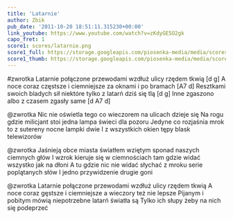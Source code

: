 ```yaml
---
title: 'Latarnie'
author: Zbik
pub_date: '2011-10-20 18:51:11.315230+00:00'
link_youtube: https://www.youtube.com/watch?v=zKdyGE5O2gk
capo_fret: 1
score1: scores/latarnie.png
score1_full: https://storage.googleapis.com/piosenka-media/media/scores/latarnie.png
score1_thumb: https://storage.googleapis.com/piosenka-media/media/scores/latarnie.png.180x0_q85_upscale.jpg
---
```


#zwrotka
Latarnie połączone przewodami wzdłuż ulicy rzędem tkwią [d g]
A noce coraz częstsze i ciemniejsze za oknami i po bramach [A7 d]
Resztkami swoich bladych sił niektóre tylko z latarń dziś się tlą [d g]
Inne zgaszono albo z czasem zgasły same [d A7 d]

@zwrotka
Nic nie oświetla tego co wieczorem na ulicach dzieje się
Na rogu gdzie milicjant stoi jedna lampa świeci dla pozoru
Jedyne co rozjaśnia mrok to z sutereny nocne lampki dwie
I z wszystkich okien tępy blask telewizorów

@zwrotka
Jaśnieją obce miasta światłem wziętym sponad naszych ciemnych głów
I wzrok kieruje się w ciemnościach tam gdzie widać wszystko jak na dłoni
A tu gdzie nic nie widać słychać z mroku serie poplątanych słów
I jedno przywidzenie drugie goni

@zwrotka
Latarnie połączone przewodami wzdłuż ulicy rzędem tkwią
A noce coraz gęstsze i ciemniejsze a wieczory też nie lepsze
Pijanym i pobitym mówią niepotrzebne latarń światła są
Tylko ich słupy żeby na nich się podeprzeć
